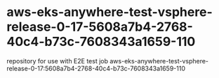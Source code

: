 # aws-eks-anywhere-test-vsphere-release-0-17-5608a7b4-2768-40c4-b73c-7608343a1659-110
repository for use with E2E test job aws-eks-anywhere-test-vsphere-release-0-17:5608a7b4-2768-40c4-b73c-7608343a1659-110
